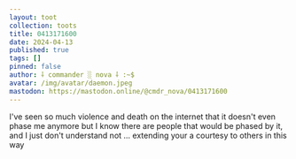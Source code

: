 ```yaml
---
layout: toot
collection: toots
title: 0413171600
date: 2024-04-13
published: true
tags: []
pinned: false
author: ⸸ commander ░ nova ⸸ :~$
avatar: /img/avatar/daemon.jpeg
mastodon: https://mastodon.online/@cmdr_nova/0413171600
---
```


I've seen so much violence and death on the internet that it doesn't even phase me anymore but I know there are people that would be phased by it, and I just don't understand not ... extending your a courtesy to others in this way
